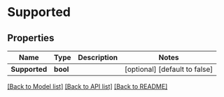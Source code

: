 # Supported

## Properties

Name | Type | Description | Notes
------------ | ------------- | ------------- | -------------
**Supported** | **bool** |  | [optional] [default to false]

[[Back to Model list]](../README.md#documentation-for-models) [[Back to API list]](../README.md#documentation-for-api-endpoints) [[Back to README]](../README.md)


